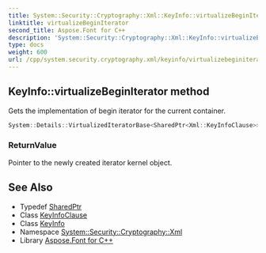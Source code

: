 ```yaml
---
title: System::Security::Cryptography::Xml::KeyInfo::virtualizeBeginIterator method
linktitle: virtualizeBeginIterator
second_title: Aspose.Font for C++
description: 'System::Security::Cryptography::Xml::KeyInfo::virtualizeBeginIterator method. Gets the implementation of begin iterator for the current container in C++.'
type: docs
weight: 600
url: /cpp/system.security.cryptography.xml/keyinfo/virtualizebeginiterator/
---
```

## KeyInfo::virtualizeBeginIterator method


Gets the implementation of begin iterator for the current container.

```cpp
System::Details::VirtualizedIteratorBase<SharedPtr<Xml::KeyInfoClause>> * System::Security::Cryptography::Xml::KeyInfo::virtualizeBeginIterator() override
```


### ReturnValue

Pointer to the newly created iterator kernel object.

## See Also

* Typedef [SharedPtr](../../../system/sharedptr/)
* Class [KeyInfoClause](../../keyinfoclause/)
* Class [KeyInfo](../)
* Namespace [System::Security::Cryptography::Xml](../../)
* Library [Aspose.Font for C++](../../../)
